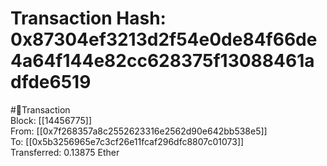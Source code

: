 
Transaction Hash: 0x87304ef3213d2f54e0de84f66de4a64f144e82cc628375f13088461adfde6519
====================================================================================
  
#💸Transaction  
Block: [[14456775]]  
From: [[0x7f268357a8c2552623316e2562d90e642bb538e5]]  
To: [[0x5b3256965e7c3cf26e11fcaf296dfc8807c01073]]  
Transferred: 0.13875 Ether